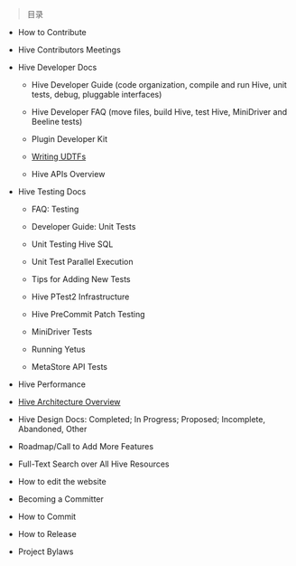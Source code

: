 
> 目录

- How to Contribute

- Hive Contributors Meetings

- Hive Developer Docs

	- Hive Developer Guide (code organization, compile and run Hive, unit tests, debug, pluggable interfaces)

	- Hive Developer FAQ (move files, build Hive, test Hive, MiniDriver and Beeline tests)

	- Plugin Developer Kit

	- [Writing UDTFs](https://github.com/ZGG2016/hive-website/blob/master/Resources%20for%20Contributors/Hive%20Developer%20Docs/Writing%20UDTFs.md)

	- Hive APIs Overview

- Hive Testing Docs

	- FAQ: Testing

	- Developer Guide: Unit Tests

	- Unit Testing Hive SQL

	- Unit Test Parallel Execution

	- Tips for Adding New Tests

	- Hive PTest2 Infrastructure

	- Hive PreCommit Patch Testing

	- MiniDriver Tests

	- Running Yetus

	- MetaStore API Tests

- Hive Performance

- [Hive Architecture Overview](https://github.com/ZGG2016/hive-website/blob/master/Resources%20for%20Contributors/Hive%20Architecture%20Overview.md)

- Hive Design Docs:  Completed; In Progress; Proposed; Incomplete, Abandoned, Other

- Roadmap/Call to Add More Features

- Full-Text Search over All Hive Resources

- How to edit the website

- Becoming a Committer

- How to Commit

- How to Release

- Project Bylaws